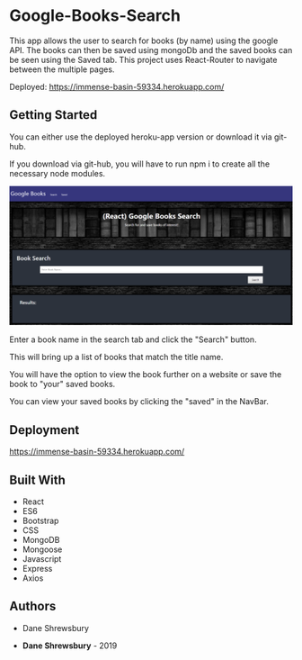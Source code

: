 # Google-Books-Search

This app allows the user to search for books (by name) using the google API. The books can then be saved using mongoDb and the saved books can be seen using the Saved tab. This project uses React-Router to navigate between the multiple pages. 

Deployed: https://immense-basin-59334.herokuapp.com/

## Getting Started

You can either use the deployed heroku-app version or download it via git-hub. 

If you download via git-hub, you will have to run npm i to create all the necessary node modules. 

![screenshot](client/src/components/Images/example.png)

Enter a book name in the search tab and click the "Search" button.

This will bring up a list of books that match the title name.

You will have the option to view the book further on a website or save the book to "your" saved books.

You can view your saved books by clicking the "saved" in the NavBar. 



## Deployment

https://immense-basin-59334.herokuapp.com/



## Built With

* React
* ES6
* Bootstrap
* CSS
* MongoDB
* Mongoose
* Javascript
* Express
* Axios

## Authors

* Dane Shrewsbury

* **Dane Shrewsbury** - 2019
